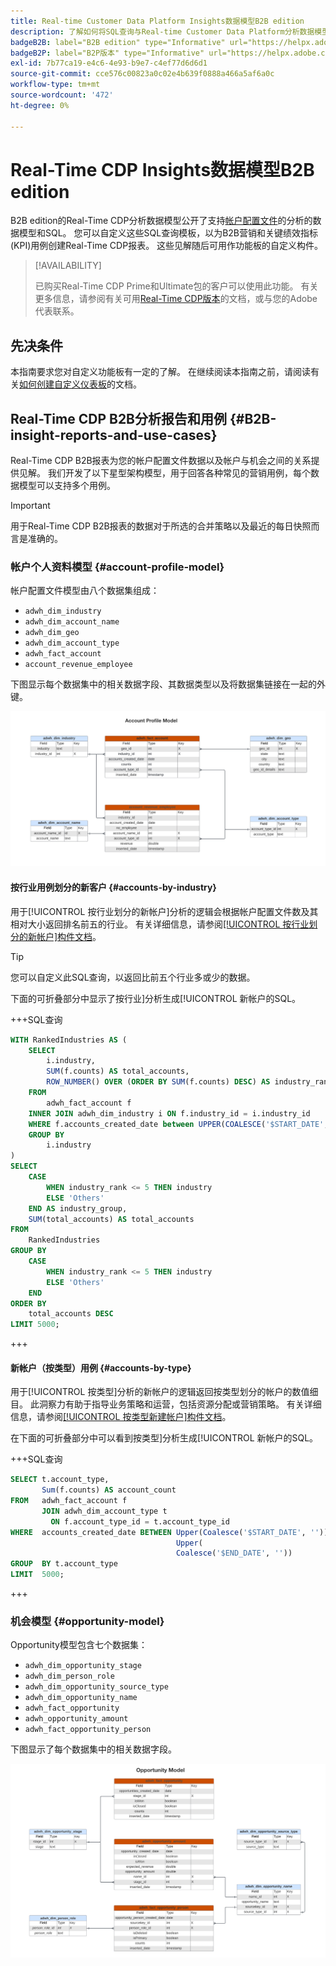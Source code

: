 ```yaml
---
title: Real-time Customer Data Platform Insights数据模型B2B edition
description: 了解如何将SQL查询与Real-time Customer Data Platform分析数据模型(B2B edition)结合使用，以自定义您自己的营销和KPI用例的Real-Time CDP报表。
badgeB2B: label="B2B edition" type="Informative" url="https://helpx.adobe.com/legal/product-descriptions/real-time-customer-data-platform-b2b-edition-prime-and-ultimate-packages.html newtab=true"
badgeB2P: label="B2P版本" type="Informative" url="https://helpx.adobe.com/legal/product-descriptions/real-time-customer-data-platform-b2p-edition-prime-and-ultimate-packages.html newtab=true"
exl-id: 7b77ca19-e4c6-4e93-b9e7-c4ef77d6d6d1
source-git-commit: cce576c00823a0c02e4b639f0888a466a5af6a0c
workflow-type: tm+mt
source-wordcount: '472'
ht-degree: 0%

---
```


# Real-Time CDP Insights数据模型B2B edition

B2B edition的Real-Time CDP分析数据模型公开了支持[帐户配置文件](https://experienceleague.adobe.com/en/docs/experience-platform/rtcdp/account/account-profile-overview)的分析的数据模型和SQL。 您可以自定义这些SQL查询模板，以为B2B营销和关键绩效指标(KPI)用例创建Real-Time CDP报表。 这些见解随后可用作功能板的自定义构件。

>[!AVAILABILITY]
>
>已购买Real-Time CDP Prime和Ultimate包的客户可以使用此功能。 有关更多信息，请参阅有关可用[Real-Time CDP版本](../../rtcdp/overview.md#rtcdp-editions)的文档，或与您的Adobe代表联系。

<!-- 
See the query accelerated store reporting insights documentation to learn [how to build a reporting insights data model through Query Service for use with accelerated store data and user-defined dashboards](../../query-service/data-distiller/sql-insights/reporting-insights-data-model.md).
 -->

## 先决条件

本指南要求您对自定义功能板有一定的了解。 在继续阅读本指南之前，请阅读有关[如何创建自定义仪表板](../standard-dashboards.md)的文档。

## Real-Time CDP B2B分析报告和用例 {#B2B-insight-reports-and-use-cases}

Real-Time CDP B2B报表为您的帐户配置文件数据以及帐户与机会之间的关系提供见解。 我们开发了以下星型架构模型，用于回答各种常见的营销用例，每个数据模型可以支持多个用例。

>[!IMPORTANT]
>
>用于Real-Time CDP B2B报表的数据对于所选的合并策略以及最近的每日快照而言是准确的。

### 帐户个人资料模型 {#account-profile-model}

帐户配置文件模型由八个数据集组成：

- `adwh_dim_industry`
- `adwh_dim_account_name`
- `adwh_dim_geo`
- `adwh_dim_account_type`
- `adwh_fact_account`
- `account_revenue_employee`

下图显示每个数据集中的相关数据字段、其数据类型以及将数据集链接在一起的外键。

![帐户配置文件模型的实体关系图。](../images/data-models/account-profile-model.png)

#### 按行业用例划分的新客户 {#accounts-by-industry}

用于[!UICONTROL 按行业划分的新帐户]分析的逻辑会根据帐户配置文件数及其相对大小返回排名前五的行业。 有关详细信息，请参阅[[!UICONTROL 按行业划分的新帐户]构件文档](../guides/account-profiles.md#accounts-by-industry)。

>[!TIP]
>
>您可以自定义此SQL查询，以返回比前五个行业多或少的数据。

下面的可折叠部分中显示了按行业]分析生成[!UICONTROL 新帐户的SQL。

+++SQL查询

```sql
WITH RankedIndustries AS (
    SELECT
        i.industry,
        SUM(f.counts) AS total_accounts,
        ROW_NUMBER() OVER (ORDER BY SUM(f.counts) DESC) AS industry_rank
    FROM
        adwh_fact_account f
    INNER JOIN adwh_dim_industry i ON f.industry_id = i.industry_id
    WHERE f.accounts_created_date between UPPER(COALESCE('$START_DATE', '')) and UPPER(COALESCE('$END_DATE', ''))
    GROUP BY
        i.industry
)
SELECT
    CASE
        WHEN industry_rank <= 5 THEN industry
        ELSE 'Others'
    END AS industry_group,
    SUM(total_accounts) AS total_accounts
FROM
    RankedIndustries
GROUP BY
    CASE
        WHEN industry_rank <= 5 THEN industry
        ELSE 'Others'
    END
ORDER BY
    total_accounts DESC
LIMIT 5000;
```

+++

#### 新帐户（按类型）用例 {#accounts-by-type}

用于[!UICONTROL 按类型]分析的新帐户的逻辑返回按类型划分的帐户的数值细目。 此洞察力有助于指导业务策略和运营，包括资源分配或营销策略。 有关详细信息，请参阅[[!UICONTROL 按类型新建帐户]构件文档](../guides/account-profiles.md#accounts-by-type)。

在下面的可折叠部分中可以看到按类型]分析生成[!UICONTROL 新帐户的SQL。

+++SQL查询

```sql
SELECT t.account_type,
       Sum(f.counts) AS account_count
FROM   adwh_fact_account f
       JOIN adwh_dim_account_type t
         ON f.account_type_id = t.account_type_id
WHERE  accounts_created_date BETWEEN Upper(Coalesce('$START_DATE', '')) AND
                                     Upper(
                                     Coalesce('$END_DATE', ''))
GROUP  BY t.account_type
LIMIT  5000; 
```

+++

### 机会模型 {#opportunity-model}

Opportunity模型包含七个数据集：

- `adwh_dim_opportunity_stage`
- `adwh_dim_person_role`
- `adwh_dim_opportunity_source_type`
- `adwh_dim_opportunity_name`
- `adwh_fact_opportunity`
- `adwh_opportunity_amount`
- `adwh_fact_opportunity_person`

下图显示了每个数据集中的相关数据字段。

![机会模型的实体关系图。](../images/data-models/opportunity-model.png)
